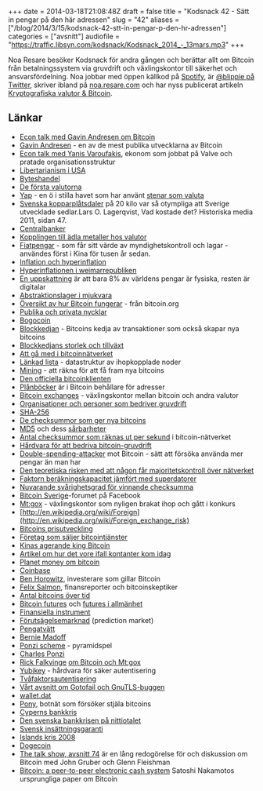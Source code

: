 +++
date = 2014-03-18T21:08:48Z
draft = false
title = "Kodsnack 42 - Sätt in pengar på den här adressen"
slug = "42"
aliases = ["/blog/2014/3/15/kodsnack-42-stt-in-pengar-p-den-hr-adressen"]
categories = ["avsnitt"]
audiofile = "https://traffic.libsyn.com/kodsnack/Kodsnack_2014_-_13mars.mp3"
+++

Noa Resare besöker Kodsnack för andra gången och berättar allt om Bitcoin från betalningssystem via gruvdrift och växlingskontor till säkerhet och ansvarsfördelning.
Noa jobbar med öppen källkod på [Spotify](http://www.spotify.se), är [@blippie på Twitter](https://www.twitter.com/blippie), skriver ibland på [noa.resare.com](http://noa.resare.com) och har nyss publicerat artikeln [Kryptografiska valutor &amp; Bitcoin](http://kryptera.se/kryptografiska-valutor-bitcoin/).

## Länkar ##

* [Econ talk med Gavin Andresen om Bitcoin](http://www.econtalk.org/archives/2011/04/andresen_on_bit.html)
* [Gavin Andresen](http://gavinthink.blogspot.se) - en av de mest publika utvecklarna av Bitcoin
* [Econ talk med Yanis Varoufakis](http://www.econtalk.org/archives/2013/02/varoufakis_on_v.html), ekonom som jobbat på Valve och pratade organisationsstruktur
* [Libertarianism i USA](http://en.wikipedia.org/wiki/Libertarianism#U.S._libertarianism)
* [Byteshandel](http://en.wikipedia.org/wiki/Barter)
* [De första valutorna](http://en.wikipedia.org/wiki/Currencies#Early_currency)
* [Yap](http://en.wikipedia.org/wiki/Yap) - en ö i stilla havet som har använt [stenar som valuta](http://en.wikipedia.org/wiki/Yap#Stone_money)
* [Svenska kopparplåtsdaler](http://en.wikipedia.org/wiki/Swedish_riksdaler) på 20 kilo var så otympliga att Sverige utvecklade sedlar.Lars O. Lagerqvist, Vad kostade det? Historiska media 2011, sidan 47.
* [Centralbanker](http://en.wikipedia.org/wiki/Central_bank)
* [Kopplingen till ädla metaller hos valutor](http://en.wikipedia.org/wiki/Gold_standard)
* [Fiatpengar](http://en.wikipedia.org/wiki/Fiat_money) - som får sitt värde av myndighetskontroll och lagar - användes först i Kina för tusen år sedan.
* [Inflation och hyperinflation](http://en.wikipedia.org/wiki/Inflation)
* [Hyperinflationen i weimarrepubliken](http://en.wikipedia.org/wiki/Inflation_in_the_Weimar_Republic)
* [En uppskattning](http://money.howstuffworks.com/currency6.htm) är att bara 8% av världens pengar är fysiska, resten är digitalar
* [Abstraktionslager i mjukvara](http://en.wikipedia.org/wiki/Abstraction_layer)
* [Översikt av hur Bitcoin fungerar](https://bitcoin.org/en/how-it-works) - från bitcoin.org
* [Publika och privata nycklar](http://en.wikipedia.org/wiki/Public-key_cryptography)
* [Bogocoin](http://bogocoin.net)
* [Blockkedjan](https://en.bitcoin.it/wiki/Block_chain) - Bitcoins kedja av transaktioner som också skapar nya bitcoins
* [Blockkedjans storlek och tillväxt](http://blockchain.info/charts/blocks-size)
* [Att gå med i bitcoinnätverket](https://bitcoin.org/en/support-bitcoin)
* [Länkad lista](http://en.wikipedia.org/wiki/Linked_list) - datastruktur av ihopkopplade noder
* [Mining](https://en.bitcoin.it/wiki/Mining) - att räkna för att få fram nya bitcoins
* [Den officiella bitcoinklienten](https://bitcoin.org/en/download)
* [Plånböcker](https://en.bitcoin.it/wiki/Wallet) är i Bitcoin behållare för adresser
* [Bitcoin exchanges](https://en.bitcoin.it/wiki/Category:Exchanges) - växlingskontor mellan bitcoin och andra valutor
* [Organisationer och personer som bedriver gruvdrift](https://en.bitcoin.it/wiki/Comparison_of_mining_pools)
* [SHA-256](http://en.wikipedia.org/wiki/SHA_256)
* [De checksummor som ger nya bitcoins](https://en.bitcoin.it/wiki/Target)
* [MD5](http://en.wikipedia.org/wiki/Md5) och dess [sårbarheter](http://en.wikipedia.org/wiki/Md5#Security)
* [Antal checksummor som räknas ut per sekund](http://blockchain.info/en/charts/hash-rate) i bitcoin-nätverket
* [Hårdvara för att bedriva bitcoin-gruvdrift](https://en.bitcoin.it/wiki/Mining_hardware_comparison)
* [Double-spending-attacker](https://en.bitcoin.it/wiki/Double-spending) mot Bitcoin - sätt att försöka använda mer pengar än man har
* [Den teoretiska risken med att någon får majoritetskontroll över nätverket](http://motherboard.vice.com/blog/bitcoins-fatal-flaw-was-nearly-exposed)
* [Faktorn beräkningskapacitet jämfört med superdatorer](http://thegenesisblock.com/bitcoin-network-8-times-faster-than-top-500-super-computers-combined/)
* [Nuvarande svårighetsgrad för vinnande checksumma](https://blockexplorer.com/q/getdifficulty)
* [Bitcoin Sverige](https://www.facebook.com/groups/bitcoin.sverige)-forumet på Facebook
* [Mt:gox](http://en.wikipedia.org/wiki/Mt._Gox) - växlingskontor som nyligen brakat ihop och gått i konkurs
* [http://en.wikipedia.org/wiki/Foreign](http://en.wikipedia.org/wiki/Foreign_exchange_risk)
* [Bitcoins prisutveckling](https://coinbase.com/charts)
* [Företag som säljer bitcointjänster](https://en.bitcoin.it/wiki/Trade)
* [Kinas agerande king Bitcoin](http://www.coindesk.com/chinese-central-bank-official-dont-want-suppress-bitcoin/)
* [Artikel om hur det vore ifall kontanter kom idag](http://www.coindesk.com/cash-invented-seen-media-today/)
* [Planet money om bitcoin](http://www.npr.org/blogs/money/2014/02/05/272113082/episode-515-a-bet-over-bitcoin)
* [Coinbase](https://coinbase.com)
* [Ben Horowitz](http://www.bhorowitz.com), investerare som gillar Bitcoin
* [Felix Salmon](http://en.wikipedia.org/wiki/Felix_Salmon), finansreporter och bitcoinskeptiker
* [Antal bitcoins över tid](https://en.bitcoin.it/wiki/Controlled_supply)
* [Bitcoin futures](https://icbit.se) och [futures i allmänhet](http://en.wikipedia.org/wiki/Futures_exchange)
* [Finansiella instrument](http://en.wikipedia.org/wiki/Financial_instrument)
* [Förutsägelsemarknad](http://en.wikipedia.org/wiki/Prediction_market) (prediction market)
* [Pengatvätt](http://en.wikipedia.org/wiki/Money_laundering)
* [Bernie Madoff](http://en.wikipedia.org/wiki/Bernie_Madoff)
* [Ponzi scheme](http://en.wikipedia.org/wiki/Ponzi_scheme) - pyramidspel
* [Charles Ponzi](http://en.wikipedia.org/wiki/Charles_Ponzi)
* [Rick Falkvinge](http://sv.wikipedia.org/wiki/Rickard_Falkvinge) [om Bitcoin och Mt:gox](http://falkvinge.net/2014/02/28/the-gox-crater-crowd-detectives-reveal-billion-dollar-heist-as-inside-job/)
* [Yubikey](http://www.yubico.com/products/yubikey-hardware/) - hårdvara för säker autentisering
* [Tvåfaktorsautentisering](http://en.wikipedia.org/wiki/Two-step_verification)
* [Vårt avsnitt om Gotofail och GnuTLS-buggen](https://kodsnack.se/blog/2014/3/6/kodsnack-41-genuint-sur-riktigt-trtt-och-lite-rlig)
* [wallet.dat](https://en.bitcoin.it/wiki/Wallet)
* [Pony](http://www.reuters.com/article/2014/02/24/us-bitcoin-security-idUSBREA1N1JO20140224), botnät som försöker stjäla bitcoins
* [Cyperns bankkris](http://en.wikipedia.org/wiki/2012–13_Cypriot_financial_crisis)
* [Den svenska bankkrisen på nittiotalet](http://en.wikipedia.org/wiki/Economy_of_Sweden#Crisis_of_the_1990s)
* [Svensk insättningsgaranti](http://sv.wikipedia.org/wiki/Insättningsgaranti#Sverige)
* [Islands kris 2008](http://en.wikipedia.org/wiki/Iceland_financial_problems)
* [Dogecoin](http://dogecoin.com/get-started)
* [The talk show, avsnitt 74](http://www.muleradio.net/thetalkshow/74/) är en lång redogörelse för och diskussion om Bitcoin med John Gruber och Glenn Fleishman
* [Bitcoin: a peer-to-peer electronic cash system](https://bitcoin.org/bitcoin.pdf) Satoshi Nakamotos ursprungliga paper om Bitcoin

